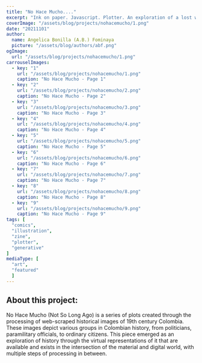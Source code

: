 ```yaml
---
title: "No Hace Mucho...."
excerpt: "Ink on paper. Javascript. Plotter. An exploration of a lost world."
coverImage: "/assets/blog/projects/nohacemucho/1.png"
date: "20211101"
author:
  name: Angelica Bonilla (A.B.) Fominaya
  picture: "/assets/blog/authors/abf.png"
ogImage:
  url: "/assets/blog/projects/nohacemucho/1.png"
carrouselImages:
  - key: "1"
    url: "/assets/blog/projects/nohacemucho/1.png"
    caption: "No Hace Mucho - Page 1"
  - key: "2"
    url: "/assets/blog/projects/nohacemucho/2.png"
    caption: "No Hace Mucho - Page 2"
  - key: "3"
    url: "/assets/blog/projects/nohacemucho/3.png"
    caption: "No Hace Mucho - Page 3"
  - key: "4"
    url: "/assets/blog/projects/nohacemucho/4.png"
    caption: "No Hace Mucho - Page 4"
  - key: "5"
    url: "/assets/blog/projects/nohacemucho/5.png"
    caption: "No Hace Mucho - Page 5"
  - key: "6"
    url: "/assets/blog/projects/nohacemucho/6.png"
    caption: "No Hace Mucho - Page 6"
  - key: "7"
    url: "/assets/blog/projects/nohacemucho/7.png"
    caption: "No Hace Mucho - Page 7"
  - key: "8"
    url: "/assets/blog/projects/nohacemucho/8.png"
    caption: "No Hace Mucho - Page 8"
  - key: "9"
    url: "/assets/blog/projects/nohacemucho/9.png"
    caption: "No Hace Mucho - Page 9"
tags: [
  "comics",
  "illustration",
  "zine",
  "plotter",
  "generative"
]
mediaType: [
  "art",
  "featured"
  ]
---
```

## About this project:
No Hace Mucho (Not So Long Ago) is a series of plots created through the processing of web-scraped historical images of 19th century Colombia. These images depict various groups in Colombian history, from politicians, paramilitary officials,
to ordinary citizens. This piece emerged as an exploration of history through the virtual representations of it that are available and exists in the intersection of the material and digital world, with multiple steps of processing in between.
